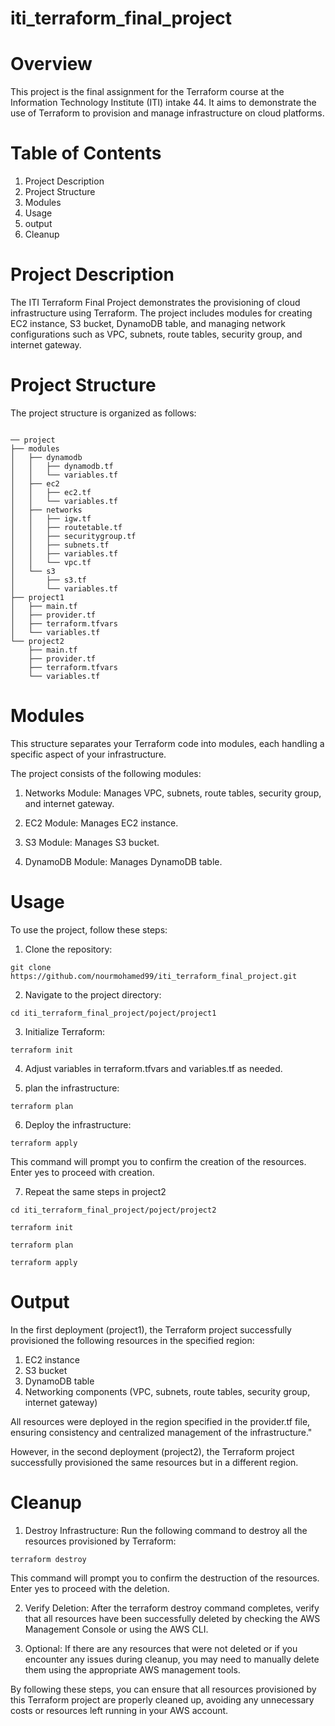 # iti_terraform_final_project


# Overview

This project is the final assignment for the Terraform course at the Information Technology Institute (ITI) intake 44. It aims to demonstrate the use of Terraform to provision and manage infrastructure on cloud platforms.

# Table of Contents
1. Project Description
2. Project Structure
3. Modules
4. Usage
5. output
6. Cleanup 

# Project Description

The ITI Terraform Final Project demonstrates the provisioning of cloud infrastructure using Terraform. The project includes modules for creating EC2 instance, S3 bucket, DynamoDB table, and managing network configurations such as VPC, subnets, route tables, security group, and internet gateway.

# Project Structure

The project structure is organized as follows:

```shell

── project
├── modules
│   ├── dynamodb
│   │   ├── dynamodb.tf
│   │   └── variables.tf
│   ├── ec2
│   │   ├── ec2.tf
│   │   └── variables.tf
│   ├── networks
│   │   ├── igw.tf
│   │   ├── routetable.tf
│   │   ├── securitygroup.tf
│   │   ├── subnets.tf
│   │   ├── variables.tf
│   │   └── vpc.tf
│   └── s3
│       ├── s3.tf
│       └── variables.tf
├── project1
│   ├── main.tf
│   ├── provider.tf
│   ├── terraform.tfvars
│   └── variables.tf
└── project2
    ├── main.tf
    ├── provider.tf
    ├── terraform.tfvars
    └── variables.tf
```
# Modules

This structure separates your Terraform code into modules, each handling a specific aspect of your infrastructure.

The project consists of the following modules:

1. Networks Module: Manages VPC, subnets, route tables, security group, and internet gateway.
   
2. EC2 Module: Manages EC2 instance.

3. S3 Module: Manages S3 bucket.

4. DynamoDB Module: Manages DynamoDB table.

# Usage

To use the project, follow these steps:

1. Clone the repository:
   
```shell
git clone https://github.com/nourmohamed99/iti_terraform_final_project.git
```
2. Navigate to the project directory:
   
```shell
cd iti_terraform_final_project/poject/project1 
```   

3. Initialize Terraform:
   
```shell
terraform init
```

4. Adjust variables in terraform.tfvars and variables.tf as needed.

5. plan the infrastructure:
   
```shell
terraform plan
```

6. Deploy the infrastructure:

```shell
terraform apply
```
This command will prompt you to confirm the creation of the resources. Enter yes to proceed with creation.

7. Repeat the same steps in project2
```shell
cd iti_terraform_final_project/poject/project2 
```     
```shell
terraform init
```
```shell
terraform plan
```   
```shell
terraform apply
```
# Output

In the first deployment (project1), the Terraform project successfully provisioned the following resources in the specified region:

1. EC2 instance
2. S3 bucket
3. DynamoDB table
4. Networking components (VPC, subnets, route tables, security group, internet gateway)

All resources were deployed in the region specified in the provider.tf file, ensuring consistency and centralized management of the infrastructure."

However, in the second deployment (project2), the Terraform project successfully provisioned the same resources but in a different region.

# Cleanup

1. Destroy Infrastructure: Run the following command to destroy all the resources provisioned by Terraform:

```shell
terraform destroy
```
This command will prompt you to confirm the destruction of the resources. Enter yes to proceed with the deletion.

2. Verify Deletion: After the terraform destroy command completes, verify that all resources have been successfully deleted by checking the AWS Management Console or using the AWS CLI.

3. Optional: If there are any resources that were not deleted or if you encounter any issues during cleanup, you may need to manually delete them using the appropriate AWS management tools.

By following these steps, you can ensure that all resources provisioned by this Terraform project are properly cleaned up, avoiding any unnecessary costs or resources left running in your AWS account.   


